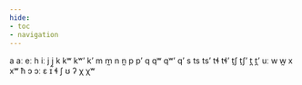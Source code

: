 ```yaml
---
hide:
- toc
- navigation
---
```

a
aː
eː
h
iː
j
j̰
k
kʷ
kʷʼ
kʼ
m
m̰
n
n̰
p
pʼ
q
qʷ
qʷʼ
qʼ
s
ts
tsʼ
tɬ
tɬʼ
t̠ʃ
t̠ʃʼ
t̪
t̪ʼ
uː
w
w̰
x
xʷ
ħ
ɔ
ɔː
ɛ
ɪ
ɬ
ʃ
ʊ
ʔ
χ
χʷ
